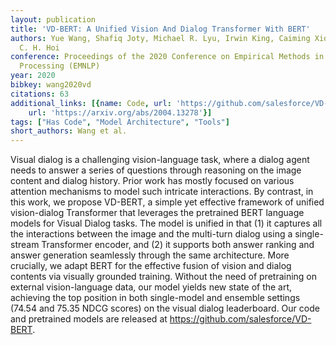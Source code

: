 ```yaml
---
layout: publication
title: 'VD-BERT: A Unified Vision And Dialog Transformer With BERT'
authors: Yue Wang, Shafiq Joty, Michael R. Lyu, Irwin King, Caiming Xiong, Steven
  C. H. Hoi
conference: Proceedings of the 2020 Conference on Empirical Methods in Natural Language
  Processing (EMNLP)
year: 2020
bibkey: wang2020vd
citations: 63
additional_links: [{name: Code, url: 'https://github.com/salesforce/VD-BERT'}, {name: Paper,
    url: 'https://arxiv.org/abs/2004.13278'}]
tags: ["Has Code", "Model Architecture", "Tools"]
short_authors: Wang et al.
---
```

Visual dialog is a challenging vision-language task, where a dialog agent
needs to answer a series of questions through reasoning on the image content
and dialog history. Prior work has mostly focused on various attention
mechanisms to model such intricate interactions. By contrast, in this work, we
propose VD-BERT, a simple yet effective framework of unified vision-dialog
Transformer that leverages the pretrained BERT language models for Visual
Dialog tasks. The model is unified in that (1) it captures all the interactions
between the image and the multi-turn dialog using a single-stream Transformer
encoder, and (2) it supports both answer ranking and answer generation
seamlessly through the same architecture. More crucially, we adapt BERT for the
effective fusion of vision and dialog contents via visually grounded training.
Without the need of pretraining on external vision-language data, our model
yields new state of the art, achieving the top position in both single-model
and ensemble settings (74.54 and 75.35 NDCG scores) on the visual dialog
leaderboard. Our code and pretrained models are released at
https://github.com/salesforce/VD-BERT.
